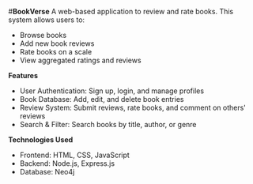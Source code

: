 #**BookVerse**
A web-based application to review and rate books. This system allows users to:
- Browse books
- Add new book reviews
- Rate books on a scale
- View aggregated ratings and reviews

**Features**
- User Authentication: Sign up, login, and manage profiles
- Book Database: Add, edit, and delete book entries
- Review System: Submit reviews, rate books, and comment on others' reviews
- Search & Filter: Search books by title, author, or genre

**Technologies Used**
- Frontend: HTML, CSS, JavaScript
- Backend: Node.js, Express.js
- Database: Neo4j
